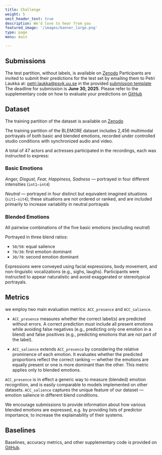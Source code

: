 ```yaml
---
title: Challenge
weight: 5
omit_header_text: true
description: We'd love to hear from you
featured_image: '/images/banner_large.png'
type: page
menu: main

---
```


## Submissions

The test partition, without labels, is available on [Zenodo](https://zenodo.org/records/15668840)
Participants are invited to submit their predictions for the test set by emailing them to Petri Laukka at: petri.laukka@psyk.uu.se
in the provided [submission template](https://github.com/BlEmoRe/blemore-common/blob/main/data/submission_template.json)
The deadline for submission is **June 30, 2025**.
Please refer to the supplementary code on how to evaluate your predictions on [GitHub](https://github.com/BlEmoRe/blemore-common/)

## Dataset 

The training partition of the dataset is available on [Zenodo](https://zenodo.org/records/15668840)

The training partition of the BLEMORE dataset includes 2,456 multimodal portrayals of both basic and blended emotions, 
recorded under controlled studio conditions with synchronized audio and video.

A total of 47 actors and actresses participated in the recordings, each was instructed to express:

### Basic Emotions

_Anger, Disgust, Fear, Happiness, Sadness_ — portrayed in four different intensities (`int1–int4`)

_Neutral_ — portrayed in four distinct but equivalent imagined situations (`sit1–sit4`); 
these situations are not ordered or ranked, and are included primarily to increase variability in neutral portrayals

### Blended Emotions

All pairwise combinations of the five basic emotions (excluding _neutral_)

Portrayed in three blend ratios:

* `50/50`: equal salience
* `70/30`: first emotion dominant
* `30/70`: second emotion dominant

Expressions were conveyed using facial expressions, body movement, and non-linguistic vocalizations (e.g., sighs, laughs). Participants were instructed to appear naturalistic and avoid exaggerated or stereotypical portrayals.


## Metrics

we employ two main evaluation metrics: `ACC_presence` and `ACC_salience`.

- `ACC_presence` measures whether the correct label(s) are predicted without errors.
  A correct prediction must include all present emotions while avoiding false negatives
  (e.g., predicting only one emotion in a blend) and false positives
  (e.g., predicting emotions that are not part of the label).

- `ACC_salience` extends `ACC_presence` by considering the relative prominence of each emotion.
  It evaluates whether the predicted proportions reflect the correct ranking — whether the emotions
  are equally present or one is more dominant than the other. This metric applies only to blended emotions.

`ACC_presence` is in effect a generic way to measure (blended) emotion recognition, and is easily
comparable to models implemented on other datasets. `ACC_salience` captures the unique feature of
our dataset — emotion salience in different blend conditions.

We encourage submissions to provide information about how various blended emotions are expressed, 
e.g. by providing lists of predictor importance, to increase the explainability of their systems.

## Baselines 

Baselines, accuracy metrics, and other supplementary code is provided on [GitHub](https://github.com/BlEmoRe/blemore-common/).

